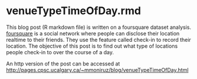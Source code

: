 # venueTypeTimeOfDay.rmd

This blog post (R markdown file) is written on a foursquare dataset analysis. <a href="https://foursquare.com/">foursquare</a> is a social network where people
can disclose their location realtime to their friends. They use the feature called check-in to record their location. 
The objective of this post is to find out what type of locations people check-in to over the course of a day.

An http version of the post can be accessed at
http://pages.cpsc.ucalgary.ca/~mmoniruz/blog/venueTypeTimeOfDay.html
